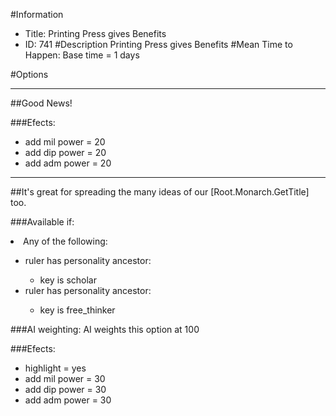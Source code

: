 #Information
 - Title: Printing Press gives Benefits
 - ID: 741
#Description
Printing Press gives Benefits
#Mean Time to Happen:
Base time = 1 days

#Options

___
##Good News!

###Efects:<ul><li>add mil power = 20</li><li>add dip power = 20</li><li>add adm power = 20</li></ul>

___
##It's great for spreading the many ideas of our [Root.Monarch.GetTitle] too.

###Available if:
<li>Any of the following:</li><ul><li>ruler has personality ancestor:</li><ul><li>key is scholar</li></ul><li>ruler has personality ancestor:</li><ul><li>key is free_thinker</li></ul></ul>

###AI weighting:
AI weights this option at 100


###Efects:<ul><li>highlight = yes</li><li>add mil power = 30</li><li>add dip power = 30</li><li>add adm power = 30</li></ul>
